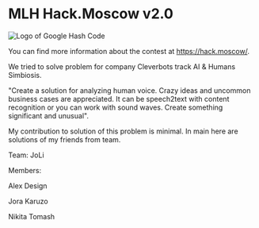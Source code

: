 # MLH Hack.Moscow v2.0

![Logo of Google Hash Code](https://pp.userapi.com/c840737/v840737236/67192/unIViZFwTQ4.jpg)


You can find more information about the contest at https://hack.moscow/.

We tried to solve problem for company Cleverbots track AI & Humans Simbiosis.

"Create a solution for analyzing human voice. Crazy ideas and uncommon business cases are appreciated. It can be speech2text with content recognition or you can work with sound waves. Create something significant and unusual".


My contribution to solution of this problem is minimal.
In main here are solutions of my friends from team.

Team: JoLi

Members:

Alex Design

Jora Karuzo

Nikita Tomash
